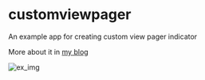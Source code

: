 # customviewpager
An example app for creating custom view pager indicator

More about it in [my blog](https://shem8.wordpress.com/2015/07/31/custom-view-part-1)

![ex_img](https://shem8.files.wordpress.com/2015/08/final.gif) 

